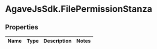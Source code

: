 # AgaveJsSdk.FilePermissionStanza

## Properties
Name | Type | Description | Notes
------------ | ------------- | ------------- | -------------


